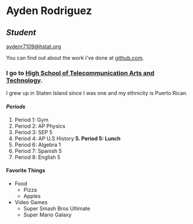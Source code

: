 # Ayden Rodriguez

## _Student_

aydenr7109@hstat.org

You can find out about the work i've done at [github.com](https://github.com/aydenr7109).

### I go to [High School of Telecommunication Arts and Technology](http://www.hstat.org/).

I grew up in Staten Island since I was one and my ethnicity is Puerto Rican.

#### _Periods_

1. Period 1: Gym
2. Period 2: AP Physics
3. Period 3: SEP 5
4. Period 4: AP U.S History
**5. Period 5: Lunch**
6. Period 6: Algebra 1
7. Period 7: Spanish 5
8. Period 8: English 5

#### Favorite Things

* Food
    * Pizza
    * Apples
* Video Games
    * Super Smash Bros Ultimate
    * Super Mario Galaxy

